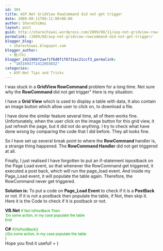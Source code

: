 ```yaml
---
id: 384
title: ASP.Net GridView RowCommand did not get trigger
date: 2009-08-11T08:11:00+08:00
author: ShareChiWai
layout: post
guid: http://sharechiwai.wordpress.com/2009/08/11/asp-net-gridview-rowcommand-did-not-get-trigger
permalink: /2009/08/asp-net-gridview-rowcommand-did-not-get-trigger/
blogger_blog:
  - sharechiwai.blogspot.com
blogger_author:
  - 智/Chi
blogger_242190872ae71f6d0f1f8731ec21ccf3_permalink:
  - "1031693772412055032"
categories:
  - ASP.Net Tips and Tricks
---
```

I was stuck in a <span style="font-weight:bold;">GridView RowCommand</span> problem for a long time. Not sure why the <span style="font-weight:bold;">RowCommand </span>did not get trigger"
Here is my situation:

I have a <span style="font-weight:bold;">Grid View</span> which is used to display a table with data, It also contain an image button which allow user to click on, to download a file.

I have done the similar feature several time, all of them works fine. Unfortunately, when the user click on the image button for this grid view, it just refresh the page, but it did not do anything. I try to check what have done wrong by comparing the code that I did before. They all looks fine.

So I have set up several break point to where the <span style="font-weight:bold;">RowCommand </span>handler is, a strange thing happened. The <span style="font-weight:bold;">RowCommand Handler</span> did not get triggered at all.

Finally, I just realised I have forgotten to put an if-statement ispostback on the Page Load event, so that whenever the RowCommand get triggered, it executed a post back, which will run the page\_load event. And inside my Page\_Load event, it will populate the table again. Therefore, the RowCommand never get triggered.

<span style="font-weight:bold;">Solution is:</span>
To put a code on <span style="font-weight:bold;">Page_Load Event</span> to check if it is a <span style="font-weight:bold;">PostBack </span>or not. If it is not a postback then populate the table, if Not, then skip it.
Here it is the Code to check if it is postback or not.

<span style="font-weight:bold;">VB.Net</span>
<span style="color:rgb(0,153,0);font-size:85%;">If Not IsPostBack Then<br /> &#8216;Do some action, in my case populate the table<br />End</span>

<span style="font-weight:bold;">C#</span>
<span style="font-size:85%;"><span style="color:rgb(0,153,0);">if(!IsPostBack){</span><br /><span style="color:rgb(0,153,0);"> //Do some action, in my case populate the table</span><br /><span style="color:rgb(0,153,0);"> }</span><br /></span>
Hope you find it useful! = )